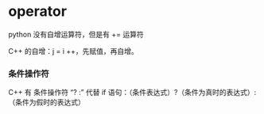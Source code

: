 # operator

python 没有自增运算符，但是有 += 运算符

C++ 的自增：j = i ++，先赋值，再自增。

### 条件操作符

C++ 有 条件操作符 “? :” 代替 if 语句：（条件表达式）?（条件为真时的表达式）:（条件为假时的表达式）



